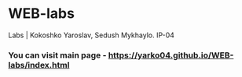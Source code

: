 # WEB-labs

Labs | Kokoshko Yaroslav, Sedush Mykhaylo. IP-04

### You can visit main page - https://yarko04.github.io/WEB-labs/index.html
